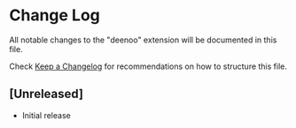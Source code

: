 # Change Log

All notable changes to the "deenoo" extension will be documented in this file.

Check [Keep a Changelog](http://keepachangelog.com/) for recommendations on how to structure this file.

## [Unreleased]

- Initial release
